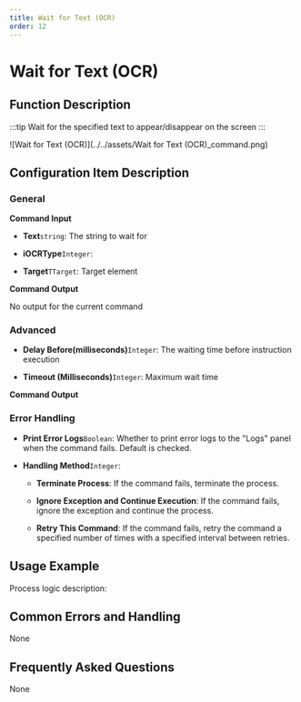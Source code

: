 ```yaml
---
title: Wait for Text (OCR)
order: 12
---
```


# Wait for Text (OCR)

## Function Description

:::tip 
Wait for the specified text to appear/disappear on the screen
:::

![Wait for Text (OCR)](../../assets/Wait for Text (OCR)_command.png)

## Configuration Item Description

### General

**Command Input**

- **Text**`string`: The string to wait for

- **iOCRType**`Integer`: 

- **Target**`TTarget`: Target element


**Command Output**

No output for the current command

### Advanced

- **Delay Before(milliseconds)**`Integer`: The waiting time before instruction execution

- **Timeout (Milliseconds)**`Integer`: Maximum wait time


**Command Output**

### Error Handling

- **Print Error Logs**`Boolean`: Whether to print error logs to the "Logs" panel when the command fails. Default is checked. 

- **Handling Method**`Integer`:

    - **Terminate Process**: If the command fails, terminate the process.

    - **Ignore Exception and Continue Execution**: If the command fails, ignore the exception and continue the process.

    - **Retry This Command**: If the command fails, retry the command a specified number of times with a specified interval between retries.

## Usage Example

Process logic description:

## Common Errors and Handling

None

## Frequently Asked Questions

None

